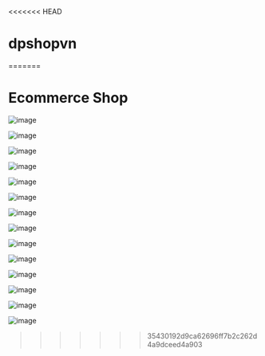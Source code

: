 <<<<<<< HEAD
# dpshopvn
=======
# Ecommerce Shop

![image](https://github.com/user-attachments/assets/d880437c-faa0-4ca4-9918-f21f228092fb)

![image](https://github.com/user-attachments/assets/d75401cf-516d-419f-9d04-8a5e76ebe311)

![image](https://github.com/user-attachments/assets/76ce9477-cf0d-4eeb-ad02-0f4b4cb8ab39)

![image](https://github.com/user-attachments/assets/3229fd64-53a3-4983-9db0-751b14c9b888)

![image](https://github.com/user-attachments/assets/72d7ec34-c297-4c22-9732-cf4e2b167bc0)

![image](https://github.com/user-attachments/assets/f06880f1-8f3d-4000-85ab-79070022bd83)

![image](https://github.com/user-attachments/assets/c088d9fb-d489-417c-9007-f247005e7625)

![image](https://github.com/user-attachments/assets/d37471c8-9a26-4514-b96d-9bd9388ea5f8)

![image](https://github.com/user-attachments/assets/25e33743-b3e3-4e14-9f2d-f8445787c4e4)

![image](https://github.com/user-attachments/assets/d707c0b2-1eb0-440a-83d4-e076a57ef97f)

![image](https://github.com/user-attachments/assets/20154ffa-5264-45f2-b18c-9fcab055b01b)

![image](https://github.com/user-attachments/assets/d8904cdb-8e67-4825-a221-8aa087e57f55)

![image](https://github.com/user-attachments/assets/afec9ff1-b04e-4f1e-8b23-5030fded48e7)

![image](https://github.com/user-attachments/assets/3a659775-f606-434d-a48f-c9b5d6fd4649)















>>>>>>> 35430192d9ca62696ff7b2c262d4a9dceed4a903
